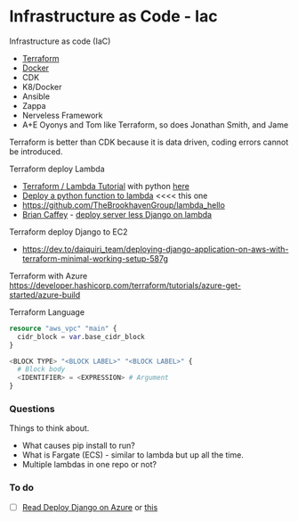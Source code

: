 # Infrastructure as Code - Iac

Infrastructure as code (IaC)
* [Terraform](https://developer.hashicorp.com/terraform/docs)
* [Docker](https://docs.docker.com)
* CDK
* K8/Docker
* Ansible
* Zappa
* Nerveless Framework
* A+E Oyonys and Tom like Terraform, so does Jonathan Smith, and Jame

Terraform is better than CDK because it is data driven, coding errors cannot be introduced.




Terraform deploy Lambda
* [Terraform / Lambda Tutorial](https://developer.hashicorp.com/terraform/tutorials/aws/lambda-api-gateway) with python [here](https://medium.com/@haissamhammoudfawaz/create-a-aws-lambda-function-using-terraform-and-python-4e0c2816753a)
* [Deploy a python function to lambda](https://registry.terraform.io/modules/mineiros-io/lambda-function/aws/latest/examples/python-function) <<<< this one
* https://github.com/TheBrookhavenGroup/lambda_hello
* [Brian Caffey](https://briancaffey.github.io) - [deploy server less Django on lambda](https://briancaffey.github.io/2020/08/01/django-and-lambda-with-cdk-and-api-gateway.html/)

Terraform deploy Django to EC2
* https://dev.to/daiquiri_team/deploying-django-application-on-aws-with-terraform-minimal-working-setup-587g

Terraform with Azure
https://developer.hashicorp.com/terraform/tutorials/azure-get-started/azure-build


Terraform Language
```terraform
resource "aws_vpc" "main" {
  cidr_block = var.base_cidr_block
}
```

```terraform
<BLOCK TYPE> "<BLOCK LABEL>" "<BLOCK LABEL>" {
  # Block body
  <IDENTIFIER> = <EXPRESSION> # Argument
}
```

### Questions

Things to think about.

- What causes pip install to run?
- What is Fargate (ECS) - similar to lambda but up all the time.
- Multiple lambdas in one repo or not?

### To do

- [ ] [Read Deploy Django on Azure](https://learn.microsoft.com/en-us/azure/app-service/tutorial-python-postgresql-app?tabs=flask%2Cwindows&pivots=deploy-portal) or [this](https://stories.mlh.io/deploying-a-basic-django-app-using-azure-app-services-71ec3b21db08)
